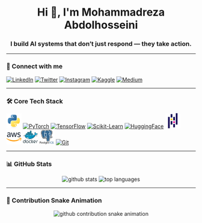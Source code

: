 <h1 align="center">Hi 👋, I'm Mohammadreza Abdolhosseini</h1>
<h3 align="center">I build AI systems that don’t just respond — they take action.</h3>

---

### 🔗 Connect with me
<p align="left">
  <a href="https://linkedin.com/in/mhmdrzabd" target="_blank"><img src="https://img.shields.io/badge/linkedin-%230077B5.svg?&style=for-the-badge&logo=linkedin&logoColor=white" alt="LinkedIn"/></a>
  <a href="https://twitter.com/mhmdrz_abd" target="_blank"><img src="https://img.shields.io/badge/twitter-%231DA1F2.svg?&style=for-the-badge&logo=twitter&logoColor=white" alt="Twitter"/></a>
  <a href="https://instagram.com/mhmdrz_abd" target="_blank"><img src="https://img.shields.io/badge/instagram-%23E4405F.svg?&style=for-the-badge&logo=instagram&logoColor=white" alt="Instagram"/></a>
  <a href="https://www.kaggle.com/mhmdrzabd4567" target="_blank"><img src="https://img.shields.io/badge/Kaggle-20BEFF.svg?&style=for-the-badge&logo=kaggle&logoColor=white" alt="Kaggle"/></a>
  <a href="https://medium.com/@mhmdrzabd" target="_blank"><img src="https://img.shields.io/badge/medium-%2312100E.svg?&style=for-the-badge&logo=medium&logoColor=white" alt="Medium"/></a>
</p>

---

### 🛠️ Core Tech Stack
<p align="left">
  <a href="https://www.python.org/" target="_blank" rel="noreferrer"><img src="https://raw.githubusercontent.com/devicons/devicon/master/icons/python/python-original.svg" alt="Python" width="40" height="40"/></a>
  <a href="https://pytorch.org/" target="_blank" rel="noreferrer"><img src="https://www.vectorlogo.zone/logos/pytorch/pytorch-icon.svg" alt="PyTorch" width="40" height="40"/></a>
  <a href="https://www.tensorflow.org/" target="_blank" rel="noreferrer"><img src="https://www.vectorlogo.zone/logos/tensorflow/tensorflow-icon.svg" alt="TensorFlow" width="40" height="40"/></a>
  <a href="https://scikit-learn.org/" target="_blank" rel="noreferrer"><img src="https://upload.wikimedia.org/wikipedia/commons/0/05/Scikit_learn_logo_small.svg" alt="Scikit-Learn" width="40" height="40"/></a>
  <a href="https://huggingface.co/" target="_blank" rel="noreferrer"><img src="https://huggingface.co/front/assets/huggingface_logo.svg" alt="HuggingFace" width="40" height="40"/></a>
  <a href="https://pandas.pydata.org/" target="_blank" rel="noreferrer"><img src="https://raw.githubusercontent.com/devicons/devicon/2ae2a900d2f041da66e950e4d48052658d850630/icons/pandas/pandas-original.svg" alt="Pandas" width="40" height="40"/></a>
  <a href="https://aws.amazon.com/" target="_blank" rel="noreferrer"><img src="https://raw.githubusercontent.com/devicons/devicon/master/icons/amazonwebservices/amazonwebservices-original-wordmark.svg" alt="AWS" width="40" height="40"/></a>
  <a href="https://www.docker.com/" target="_blank" rel="noreferrer"><img src="https://raw.githubusercontent.com/devicons/devicon/master/icons/docker/docker-original-wordmark.svg" alt="Docker" width="40" height="40"/></a>
  <a href="https://www.postgresql.org/" target="_blank" rel="noreferrer"><img src="https://raw.githubusercontent.com/devicons/devicon/master/icons/postgresql/postgresql-original-wordmark.svg" alt="PostgreSQL" width="40" height="40"/></a>
  <a href="https://git-scm.com/" target="_blank" rel="noreferrer"><img src="https://www.vectorlogo.zone/logos/git-scm/git-scm-icon.svg" alt="Git" width="40" height="40"/></a>
</p>

---

### 📊 GitHub Stats
<div align="center">
  <img src="https://github-readme-stats.vercel.app/api?username=mhmdrzabd&show_icons=true&locale=en&theme=dracula&include_all_commits=true&count_private=true" height="150" alt="github stats"/>
  <img src="https://github-readme-stats.vercel.app/api/top-langs?username=mhmdrzabd&locale=en&layout=compact&theme=dracula" height="150" alt="top languages"/>
</div>

---

### 🐍 Contribution Snake Animation
<div align="center">
  <img src="github.com/mhmdrzabd/mhmdrzabd/blob/main/.github" alt="github contribution snake animation"/>
</div>
